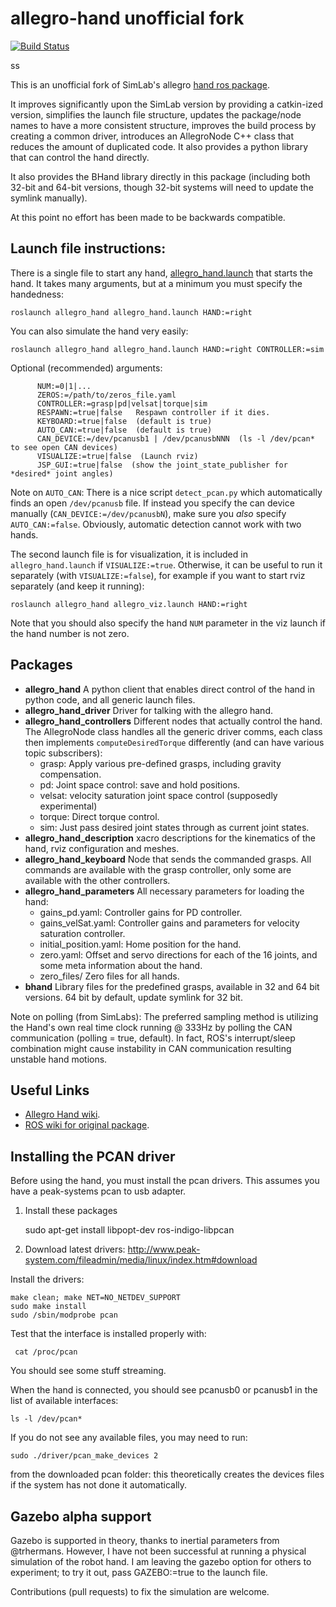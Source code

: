 allegro-hand unofficial fork
============================
[![Build Status](https://travis-ci.org/felixduvallet/allegro-hand-ros.svg?branch=master)](https://travis-ci.org/felixduvallet/allegro-hand-ros)

ss

This is an unofficial fork of SimLab's allegro [hand ros package][1].

[1]: https://github.com/simlabrobotics/allegro_hand_ros

It improves significantly upon the SimLab version by providing a catkin-ized
version, simplifies the launch file structure, updates the package/node names to
have a more consistent structure, improves the build process by creating a
common driver, introduces an AllegroNode C++ class that reduces the amount of
duplicated code. It also provides a python library that can control the hand
directly.

It also provides the BHand library directly in this package (including both
32-bit and 64-bit versions, though 32-bit systems will need to update the
symlink manually).

At this point no effort has been made to be backwards compatible.

Launch file instructions:
------------------------

There is a single file to start any hand,
[allegro_hand.launch](allegro_hand/launch/allegro_hand.launch)
that starts the hand. It takes many arguments, but at a minimum you must specify
the handedness:

    roslaunch allegro_hand allegro_hand.launch HAND:=right

You can also simulate the hand very easily:

    roslaunch allegro_hand allegro_hand.launch HAND:=right CONTROLLER:=sim

Optional (recommended) arguments:

          NUM:=0|1|...
          ZEROS:=/path/to/zeros_file.yaml
          CONTROLLER:=grasp|pd|velsat|torque|sim
          RESPAWN:=true|false   Respawn controller if it dies.
          KEYBOARD:=true|false  (default is true)
          AUTO_CAN:=true|false  (default is true)
          CAN_DEVICE:=/dev/pcanusb1 | /dev/pcanusbNNN  (ls -l /dev/pcan* to see open CAN devices)
          VISUALIZE:=true|false  (Launch rviz)
          JSP_GUI:=true|false  (show the joint_state_publisher for *desired* joint angles)

Note on `AUTO_CAN`: There is a nice script `detect_pcan.py` which automatically
finds an open `/dev/pcanusb` file. If instead you specify the can device
manually (`CAN_DEVICE:=/dev/pcanusbN`), make sure you *also* specify
`AUTO_CAN:=false`. Obviously, automatic detection cannot work with two hands.

The second launch file is for visualization, it is included in
`allegro_hand.launch` if `VISUALIZE:=true`. Otherwise, it can be useful to run
it separately (with `VISUALIZE:=false`), for example if you want to start rviz separately
(and keep it running):

    roslaunch allegro_hand allegro_viz.launch HAND:=right

Note that you should also specify the hand `NUM` parameter in the viz launch if
the hand number is not zero.

Packages
--------

 * **allegro_hand** A python client that enables direct control of the hand in
                    python code, and all generic launch files.
 * **allegro_hand_driver** Driver for talking with the allegro hand.
 * **allegro_hand_controllers** Different nodes that actually control the hand.
 The AllegroNode class handles all the generic driver comms, each class then
 implements `computeDesiredTorque` differently (and can have various topic
 subscribers):
   * grasp: Apply various pre-defined grasps, including gravity compensation.
   * pd: Joint space control: save and hold positions.
   * velsat: velocity saturation joint space control (supposedly experimental)
   * torque: Direct torque control.
   * sim: Just pass desired joint states through as current joint states.
 * **allegro_hand_description** xacro descriptions for the kinematics of the
     hand, rviz configuration and meshes.
 * **allegro_hand_keyboard** Node that sends the commanded grasps. All commands
     are available with the grasp controller, only some are available with the
     other controllers.
 * **allegro_hand_parameters** All necessary parameters for loading the hand:
   * gains_pd.yaml: Controller gains for PD controller.
   * gains_velSat.yaml: Controller gains and parameters for velocity saturation
           controller.
   * initial_position.yaml: Home position for the hand.
   * zero.yaml: Offset and servo directions for each of the 16 joints, and some
           meta information about the hand.
   * zero_files/ Zero files for all hands.
 * **bhand** Library files for the predefined grasps, available in 32 and 64 bit
     versions. 64 bit by default, update symlink for 32 bit.

Note on polling (from SimLabs): The preferred sampling method is utilizing the
Hand's own real time clock running @ 333Hz by polling the CAN communication
(polling = true, default). In fact, ROS's interrupt/sleep combination might
cause instability in CAN communication resulting unstable hand motions.


Useful Links
------------

 * [Allegro Hand wiki](http://www.simlab.co.kr/AllegroHand/wiki).
 * [ROS wiki for original package](http://www.ros.org/wiki/allegro_hand_ros).


Installing the PCAN driver
--------------------------

Before using the hand, you must install the pcan drivers. This assumes you have
a peak-systems pcan to usb adapter.

1. Install these packages

    sudo apt-get install libpopt-dev ros-indigo-libpcan

2. Download latest drivers: http://www.peak-system.com/fileadmin/media/linux/index.htm#download

Install the drivers:

    make clean; make NET=NO_NETDEV_SUPPORT
    sudo make install
    sudo /sbin/modprobe pcan

Test that the interface is installed properly with:

     cat /proc/pcan

You should see some stuff streaming.

When the hand is connected, you should see pcanusb0 or pcanusb1 in the list of
available interfaces:

    ls -l /dev/pcan*

If you do not see any available files, you may need to run:

    sudo ./driver/pcan_make_devices 2

from the downloaded pcan folder: this theoretically creates the devices files if
the system has not done it automatically.


Gazebo alpha support
--------------------

Gazebo is supported in theory, thanks to inertial parameters from @trhermans.
However, I have not been successful at running a physical simulation of the robot hand.
I am leaving the gazebo option for others to experiment; to try it out, pass GAZEBO:=true to the launch file.

Contributions (pull requests) to fix the simulation are welcome.

